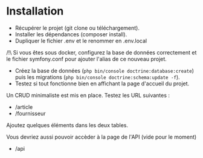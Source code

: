 # Installation

- Récupérer le projet (git clone ou téléchargement).
- Installer les dépendances (composer install).
- Dupliquer le fichier .env et le renommer en .env.local
  
/!\ Si vous êtes sous docker, configurez la base de données correctement et le  fichier symfony.conf pour ajouter l'alias de ce nouveau projet.

- Créez la base de données (`php bin/console doctrine:database:create`) puis les migrations (`php bin/console doctrine:schema:update -f`).
- Testez si tout fonctionne bien en affichant la page d'accueil du projet.

Un CRUD minimaliste est mis en place. Testez les URL suivantes :

- /article
- /fournisseur

Ajoutez quelques éléments dans les deux tables.

Vous devriez aussi pouvoir accèder à la page de l'API (vide pour le moment)

- /api

